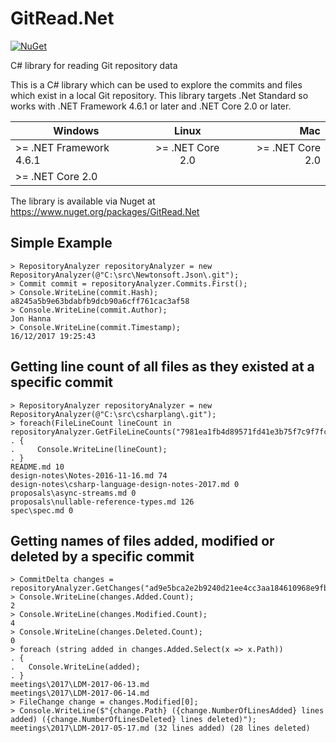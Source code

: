 # GitRead.Net
[![NuGet](https://img.shields.io/badge/nuget-v1.2.0-green.svg)](https://www.nuget.org/packages/GitRead.Net/1.2.0)

C# library for reading Git repository data

This is a C# library which can be used to explore the commits and files which exist in a local Git repository. This library targets .Net Standard so works with .NET Framework 4.6.1 or later and .NET Core 2.0 or later.

| Windows                 | Linux            | Mac             |
| ----------------------- |:----------------:| ---------------:|
| >= .NET Framework 4.6.1 | >= .NET Core 2.0 | >= .NET Core 2.0|
| >= .NET Core 2.0        |                  |                 |

The library is available via Nuget at https://www.nuget.org/packages/GitRead.Net

Simple Example
--------------------
```
> RepositoryAnalyzer repositoryAnalyzer = new RepositoryAnalyzer(@"C:\src\Newtonsoft.Json\.git");
> Commit commit = repositoryAnalyzer.Commits.First();
> Console.WriteLine(commit.Hash);
a8245a5b9e63bdabfb9dcb90a6cff761cac3af58
> Console.WriteLine(commit.Author);
Jon Hanna
> Console.WriteLine(commit.Timestamp);
16/12/2017 19:25:43
```

Getting line count of all files as they existed at a specific commit
--------------------
```
> RepositoryAnalyzer repositoryAnalyzer = new RepositoryAnalyzer(@"C:\src\csharplang\.git");
> foreach(FileLineCount lineCount in repositoryAnalyzer.GetFileLineCounts("7981ea1fb4d89571fd41e3b75f7c9f7fc178e837"))
. {
.     Console.WriteLine(lineCount);
. }
README.md 10
design-notes\Notes-2016-11-16.md 74
design-notes\csharp-language-design-notes-2017.md 0
proposals\async-streams.md 0
proposals\nullable-reference-types.md 126
spec\spec.md 0
```

Getting names of files added, modified or deleted by a specific commit
--------------------
```
> CommitDelta changes = repositoryAnalyzer.GetChanges("ad9e5bca2e2b9240d21ee4cc3aa184610968e9fb");
> Console.WriteLine(changes.Added.Count);
2
> Console.WriteLine(changes.Modified.Count);
4
> Console.WriteLine(changes.Deleted.Count);
0
> foreach (string added in changes.Added.Select(x => x.Path))
. {
.   Console.WriteLine(added);
. }
meetings\2017\LDM-2017-06-13.md
meetings\2017\LDM-2017-06-14.md
> FileChange change = changes.Modified[0];
> Console.WriteLine($"{change.Path} ({change.NumberOfLinesAdded} lines added) ({change.NumberOfLinesDeleted} lines deleted)");
meetings\2017\LDM-2017-05-17.md (32 lines added) (28 lines deleted)
```
